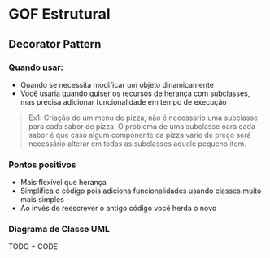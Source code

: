 # GOF Estrutural

## Decorator Pattern

### Quando usar:
- Quando se necessita modificar um objeto dinamicamente
- Você usaria quando quiser os recursos de herança com subclasses, mas precisa adicionar funcionalidade em tempo de execução

>Ex1: Criação de um menu de pizza, não é necessario uma subclasse para cada sabor de pizza. O problema de uma subclasse oara cada sabor é que caso algum componente da pizza varie de preço será necessário alterar em todas as subclasses aquele pequeno item.



### Pontos positivos
- Mais flexível que herança
- Simplifica o código pois adiciona funcionalidades usando classes muito mais simples
- Ao invés de reescrever o antigo código você herda o novo

### Diagrama de Classe UML
 TODO + CODE
